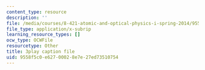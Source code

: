 ```yaml
---
content_type: resource
description: ''
file: /media/courses/8-421-atomic-and-optical-physics-i-spring-2014/9558f5c0e62700028e7e27ed73510754_o3Oog9I25dA.srt
file_type: application/x-subrip
learning_resource_types: []
ocw_type: OCWFile
resourcetype: Other
title: 3play caption file
uid: 9558f5c0-e627-0002-8e7e-27ed73510754
---
```

